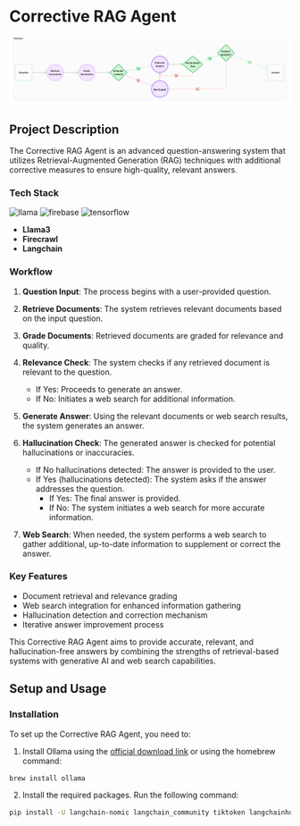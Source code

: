 # Corrective RAG Agent

![Corrective RAG Agent Workflow](/diagram.png)

## Project Description

The Corrective RAG Agent is an advanced question-answering system that utilizes Retrieval-Augmented Generation (RAG) techniques with additional corrective measures to ensure high-quality, relevant answers.

### Tech Stack

<p align="left">
  <img src="https://raw.githubusercontent.com/gilbarbara/logos/29e8719bf78915c7a82a26a6c203f53c4cb8fff2/logos/meta-icon.svg" alt="llama" width="40" height="40"/> <!-- Llama3 -->
  <img src="https://images.seeklogo.com/logo-png/52/1/langchain-logo-png_seeklogo-528369.png" alt="firebase" width="40" height="40"/> <!-- Langchain  -->
  <img src="https://static-00.iconduck.com/assets.00/fire-emoji-402x512-8ma95d17.png" alt="tensorflow" width="40" height="40"/> <!-- Firecrawl-->
</p>

- **Llama3**
- **Firecrawl**
- **Langchain**

### Workflow

1. **Question Input**: The process begins with a user-provided question.

2. **Retrieve Documents**: The system retrieves relevant documents based on the input question.

3. **Grade Documents**: Retrieved documents are graded for relevance and quality.

4. **Relevance Check**: The system checks if any retrieved document is relevant to the question.
   - If Yes: Proceeds to generate an answer.
   - If No: Initiates a web search for additional information.

5. **Generate Answer**: Using the relevant documents or web search results, the system generates an answer.

6. **Hallucination Check**: The generated answer is checked for potential hallucinations or inaccuracies.
   - If No hallucinations detected: The answer is provided to the user.
   - If Yes (hallucinations detected): The system asks if the answer addresses the question.
     - If Yes: The final answer is provided.
     - If No: The system initiates a web search for more accurate information.

7. **Web Search**: When needed, the system performs a web search to gather additional, up-to-date information to supplement or correct the answer.

### Key Features

- Document retrieval and relevance grading
- Web search integration for enhanced information gathering
- Hallucination detection and correction mechanism
- Iterative answer improvement process

This Corrective RAG Agent aims to provide accurate, relevant, and hallucination-free answers by combining the strengths of retrieval-based systems with generative AI and web search capabilities.

## Setup and Usage

### Installation

To set up the Corrective RAG Agent, you need to:
1. Install Ollama using the [official download link](https://ollama.com/download) or using the homebrew command:

```bash
brew install ollama
```

2. Install the required packages. Run the following command:

```bash
pip install -U langchain-nomic langchain_community tiktoken langchainhub chromadb langchain langgraph tavily-python gpt4all firecrawl-py
```